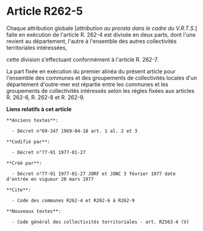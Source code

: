 # Article R262-5

Chaque attribution globale [*attribution au prorata dans le cadre du V.R.T.S.*] faite en exécution de l'article R. 262-4 est
divisée en deux parts, dont l'une revient au département, l'autre à l'ensemble des autres collectivités territoriales
intéressées,

cette division s'effectuant conformément à l'article R. 262-7. 

La part fixée en exécution du premier alinéa du présent article pour l'ensemble des communes et des groupements de
collectivités locales d'un département d'outre-mer est répartie entre les communes et les groupements de collectivités
intéressés selon les règles fixées aux articles R. 262-6, R. 262-8 et R. 262-9.

**Liens relatifs à cet article**

	**Anciens textes**:

	  - Décret n°69-347 1969-04-18 art. 1 al. 2 et 3

	**Codifié par**:

	  - Décret n°77-91 1977-01-27

	**Créé par**:

	  - Décret n°77-91 1977-01-27 JORF et JONC 3 février 1977 date d'entrée en vigueur 20 mars 1977

	**Cite**:

	  - Code des communes R262-4 et R262-6 à R262-9

	**Nouveaux textes**:

	  - Code général des collectivités territoriales - art. R2563-4 (V)
